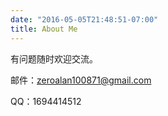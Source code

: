 ```yaml
---
date: "2016-05-05T21:48:51-07:00"
title: About Me
---
```


有问题随时欢迎交流。

邮件：zeroalan100871@gmail.com

QQ：1694414512